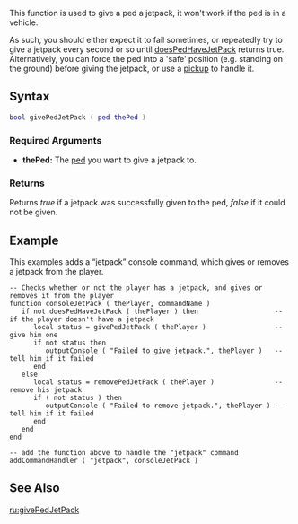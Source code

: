 This function is used to give a ped a jetpack, it won't work if the ped is in a vehicle.

As such, you should either expect it to fail sometimes, or repeatedly try to give a jetpack every second or so until [doesPedHaveJetPack](/docs/doespedhavejetpack.md "wikilink") returns true. Alternatively, you can force the ped into a 'safe' position (e.g. standing on the ground) before giving the jetpack, or use a [pickup](/docs/pickup.md "wikilink") to handle it.

Syntax
------

``` lua
bool givePedJetPack ( ped thePed )
```

### Required Arguments

-   **thePed:** The [ped](/docs/ped.md "wikilink") you want to give a jetpack to.

### Returns

Returns *true* if a jetpack was successfully given to the ped, *false* if it could not be given.

Example
-------

This examples adds a “jetpack” console command, which gives or removes a jetpack from the player.

    -- Checks whether or not the player has a jetpack, and gives or removes it from the player
    function consoleJetPack ( thePlayer, commandName )
       if not doesPedHaveJetPack ( thePlayer ) then                   -- if the player doesn't have a jetpack
          local status = givePedJetPack ( thePlayer )                 -- give him one
          if not status then
             outputConsole ( "Failed to give jetpack.", thePlayer )   -- tell him if it failed
          end
       else
          local status = removePedJetPack ( thePlayer )               -- remove his jetpack
          if ( not status ) then
             outputConsole ( "Failed to remove jetpack.", thePlayer ) -- tell him if it failed
          end
       end
    end

    -- add the function above to handle the "jetpack" command
    addCommandHandler ( "jetpack", consoleJetPack )

See Also
--------

[ru:givePedJetPack](/docs/ru:givepedjetpack.md "wikilink")
